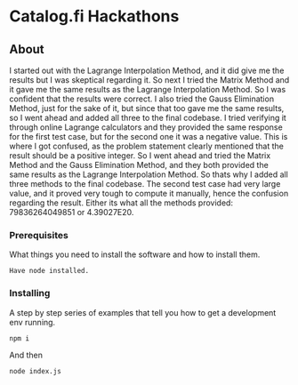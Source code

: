 # Catalog.fi Hackathons

## About <a name = "about"></a>

I started out with the Lagrange Interpolation Method, and it did give me the results but I was skeptical regarding it. So next I tried the Matrix Method and it gave me the same results as the Lagrange Interpolation Method. So I was confident that the results were correct. I also tried the Gauss Elimination Method, just for the sake of it, but since that too gave me the same results, so I went ahead and added all three to the final codebase. I tried verifying it through online Lagrange calculators and they provided the same response for the first test case, but for the second one it was a negative value. This is where I got confused, as the problem statement clearly mentioned that the result should be a positive integer. So I went ahead and tried the Matrix Method and the Gauss Elimination Method, and they both provided the same results as the Lagrange Interpolation Method. So thats why I added all three methods to the final codebase. The second test case had very large value, and it proved very tough to compute it manually, hence the confusion regarding the result. Either its what all the methods provided: 79836264049851 or 4.39027E20.

### Prerequisites

What things you need to install the software and how to install them.

```
Have node installed.
```

### Installing

A step by step series of examples that tell you how to get a development env running.

```
npm i
```

And then

```
node index.js
```
